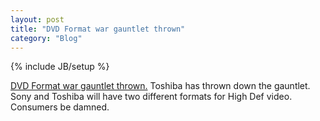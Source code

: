 ```yaml
---
layout: post
title: "DVD Format war gauntlet thrown"
category: "Blog"
---
```

{% include JB/setup %}

[DVD Format war gauntlet thrown.](http://sfgate.com/cgi-bin/article.cgi?f=/news/archive/2005/08/23/financial/f083131D74.DTL&type=business) Toshiba has thrown down the gauntlet. Sony and Toshiba will have two different formats for High Def video. Consumers be damned.